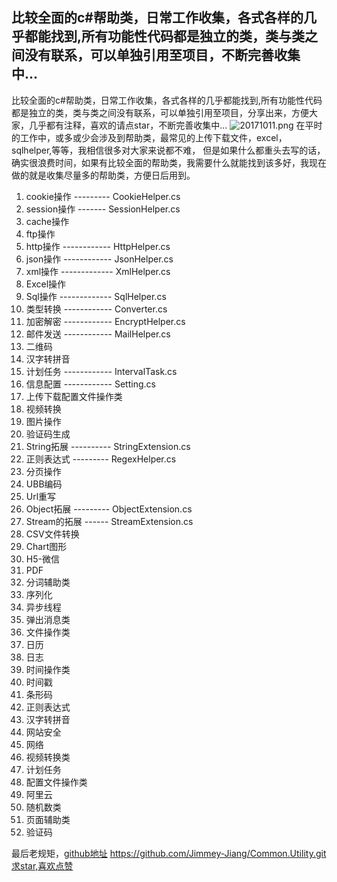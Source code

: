 ## 比较全面的c#帮助类，日常工作收集，各式各样的几乎都能找到,所有功能性代码都是独立的类，类与类之间没有联系，可以单独引用至项目，不断完善收集中...
比较全面的c#帮助类，日常工作收集，各式各样的几乎都能找到,所有功能性代码都是独立的类，类与类之间没有联系，可以单独引用至项目，分享出来，方便大家，几乎都有注释，喜欢的请点star，不断完善收集中... 
![20171011.png](http://upload-images.jianshu.io/upload_images/6855212-fd64cd5f294f1967.png?imageMogr2/auto-orient/strip%7CimageView2/2/w/1240)
在平时的工作中，或多或少会涉及到帮助类，最常见的上传下载文件，excel，sqlhelper,等等，我相信很多对大家来说都不难， 但是如果什么都重头去写的话，确实很浪费时间，如果有比较全面的帮助类，我需要什么就能找到该多好，我现在做的就是收集尽量多的帮助类，方便日后用到。
1. cookie操作 --------- CookieHelper.cs
2. session操作 ------- SessionHelper.cs
3. cache操作
4. ftp操作
5. http操作 ------------ HttpHelper.cs
6. json操作 ------------ JsonHelper.cs		
7. xml操作 ------------- XmlHelper.cs
8. Excel操作			
9. Sql操作 ------------- SqlHelper.cs
10. 类型转换 ------------ Converter.cs
11. 加密解密 ------------ EncryptHelper.cs	
12. 邮件发送	------------ MailHelper.cs
13. 二维码
14. 汉字转拼音
15. 计划任务	------------ IntervalTask.cs
16. 信息配置 ------------ Setting.cs
17. 上传下载配置文件操作类
18. 视频转换
19. 图片操作
20. 验证码生成
21. String拓展 ---------- StringExtension.cs
22. 正则表达式 --------- RegexHelper.cs
23. 分页操作
24. UBB编码
25. Url重写
26. Object拓展 --------- ObjectExtension.cs
27. Stream的拓展	------ StreamExtension.cs
28. CSV文件转换
29. Chart图形
30. H5-微信
31. PDF
32. 分词辅助类
33. 序列化
34. 异步线程
35. 弹出消息类
36. 文件操作类
37. 日历
38. 日志
39. 时间操作类
40. 时间戳
41. 条形码
42. 正则表达式
43. 汉字转拼音
44. 网站安全
45. 网络
46. 视频转换类
47. 计划任务
48. 配置文件操作类
49. 阿里云
50. 随机数类
51. 页面辅助类
52. 验证码

最后老规矩，[github地址](https://github.com/Jimmey-Jiang/Common.Utility.git) https://github.com/Jimmey-Jiang/Common.Utility.git求star,喜欢点赞
